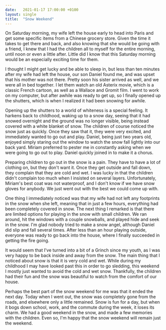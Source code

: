 ```yaml
---
date:   2021-01-17 17:00:00 +0100
layout: single
title:  "Snow Weekend"
---
```

On Saturday morning, my wife left the house early to head into Paris and get some specific items from a Chinese grocery store. Given the time it takes to get there and back, and also knowing that she would be going with a friend, I knew that I had the children all to myself for the entire morning, until noon or even a little after. Little did I know that this Saturday morning would be an especially exciting time for them.

I thought I might get lucky and be able to sleep in, but less than ten minutes after my wife had left the house, our son Daniel found me, and was upset that his mother was not there. Pretty soon his sister arrived as well, and we were all in bed together. I let them watch an old Asterix movie, which is a classic French cartoon, as well as a Wallace and Gromit film. I went to work on my computer, but after awhile was ready to get up, so I finally opened up the shutters, which is when I realized it had been snowing for awhile.

Opening up the shutters to a world of whiteness is a special feeling. It harkens back to childhood, waking up to a snow day, seeing that it had snowed overnight and the ground was no longer visible, being instead covered with a white blanket of snow. The children of course noticed the snow just as quickly. Once they saw that it, they were very excited, and immediately wanted to go out and play. Daniel, being just two years old, enjoyed simply staring out the window to watch the snow fall lightly into our back yard. Miriam preferred to pester me in constantly asking when we were going to go out to play. Daniel quickly joined in to make it a chorus.

Preparing children to go out in the snow is a pain. They have to have a lot of clothing on, but they don't want it. Once they get outside and fall down, they complain that they are cold and wet. I was lucky in that the children didn't complain too much when I insisted on several layers. Unfortunately, Miriam's best coat was not waterproof, and I don't know if we have snow gloves for anybody. We just went out with the best we could come up with.

One thing I immediately noticed was that my wife had not left any footprints in the snow when she left, meaning that in just a few hours, everything had been completely covered in snow. The next thing I remarked is that there are limited options for playing in the snow with small children. We ran around, hit the windows with a couple snowballs, and played hide and seek in the snow. I'm glad nobody tried to make a snow angel, although Daniel did slip and fall several times. After less than an hour playing outside, everyone was ready to go back into the house, where I finally succeeded in getting the fire going.

It would seem that I've turned into a bit of a Grinch since my youth, as I was very happy to be back inside and away from the snow. The main thing that I noticed about snow is that it is very cold and wet. While during my childhood I may have looked past this in order to go sledding, this weekend I mostly just wanted to avoid the cold and wet snow. Thankfully, the children had their fun and the snow was beautiful to watch from the comfort of our house.

Perhaps the best part of the snow weekend for me was that it ended the next day. Today when I went out, the snow was completely gone from the roads, and elsewhere only a little remained. Snow is fun for a day, but when it bogs down school, work, and the commute during the week, it loses its charm. We had a good weekend in the snow, and made a few memories with the children. Even so, I'm happy that the snow weekend will remain just the weekend.